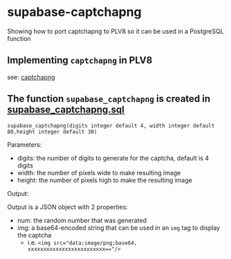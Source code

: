 # supabase-captchapng
Showing how to port captchapng to PLV8 so it can be used in a PostgreSQL function

## Implementing `captchapng` in PLV8
see:  [captchapng](https://github.com/GeorgeChan/captchapng)

## The function `supabase_captchapng` is created in [supabase_captchapng.sql](./supabase_captchapng.sql)

`supabase_captchapng(digits integer default 4, width integer default 80,height integer default 30)`

Parameters:

- digits: the number of digits to generate for the captcha, default is 4 digits
- width: the number of pixels wide to make resulting image
- height: the number of pixels high to make the resulting image

Output:

Output is a JSON object with 2 properties:
- num: the random number that was generated
- img: a base64-encoded string that can be used in an `img` tag to display the captcha
  - i.e. `<img src="data:image/png;base64, xxxxxxxxxxxxxxxxxxxxxxxxx=="/>`
  

